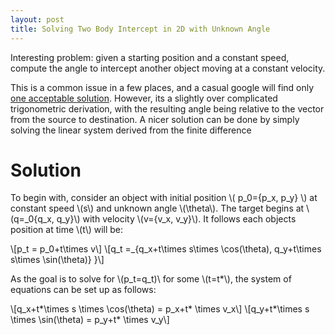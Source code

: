 ```yaml
---
layout: post
title: Solving Two Body Intercept in 2D with Unknown Angle
---
```

Interesting problem: given a starting position and a constant speed, compute the angle to intercept another object moving at a constant velocity. 

This is a common issue in a few places, and a casual google will find only [one acceptable solution](https://www.codeproject.com/Articles/990452/Interception-of-Two-Moving-Objects-in-D-Space). However, its a slightly over complicated trigonometric derivation, with the resulting angle being relative to the vector from the source to destination. 
A nicer solution can be done by simply solving the linear system derived from the finite difference 

# Solution
To begin with, consider an object with initial position \\( p_0=\{p_x, p_y\} \\) at constant speed \\(s\\) and unknown angle \\(\theta\\). The target begins at \\(q=_0\{q_x, q_y\}\\) with velocity \\(v=\{v_x, v_y\}\\). It follows each objects position at time \\(t\\) will be:

\\[p_t = p_0+t\times v\\]
\\[q_t =_\{q_x+t\times s\times \cos(\theta), q_y+t\times s\times \sin(\theta)\} \}\\]

As the goal is to solve for \\(p_t=q_t)\\ for some \\(t=t*\\), the system of equations can be set up as follows:

\\[q_x+t*\times s \times \cos(\theta) = p_x+t* \times v_x\\]
\\[q_y+t*\times s \times \sin(\theta) = p_y+t* \times v_y\\]
